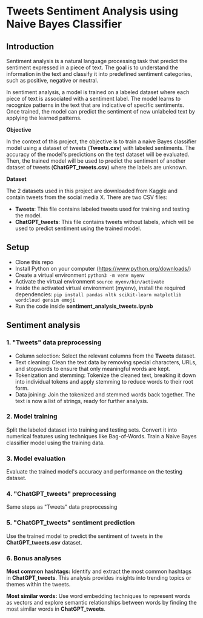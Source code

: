 # Tweets Sentiment Analysis using Naive Bayes Classifier

## Introduction

Sentiment analysis is a natural language processing task that predict the sentiment expressed in a piece of text. The goal is to understand the information in the text and classify it into predefined sentiment categories, such as positive, negative or neutral.

In sentiment analysis, a model is trained on a labeled dataset where each piece of text is associated with a sentiment label. The model learns to recognize patterns in the text that are indicative of specific sentiments. Once trained, the model can predict the sentiment of new unlabeled text by applying the learned patterns.

**Objective**

In the context of this project, the objective is to train a naive Bayes classifier model using a dataset of tweets (**Tweets.csv**) with labeled sentiments. The accuracy of the model's predictions on the test dataset will be evaluated. Then, the trained model will be used to predict the sentiment of another dataset of tweets (**ChatGPT_tweets.csv**) where the labels are unknown. 

**Dataset**

The 2 datasets used in this project are downloaded from Kaggle and contain tweets from the social media X.
There are two CSV files:
- **Tweets**: This file contains labeled tweets used for training and testing the model.
- **ChatGPT_tweets**: This file contains tweets without labels, which will be used to predict sentiment using the trained model.


## Setup

- Clone this repo
- Install Python on your computer (https://www.python.org/downloads/)
- Create a virtual environment `python3 -m venv myenv`
- Activate the virtual environment `source myenv/bin/activate`
- Inside the activated virtual environment (myenv), install the required dependencies: `pip install pandas nltk scikit-learn matplotlib wordcloud gensim emoji`
- Run the code inside **sentiment_analysis_tweets.ipynb**


## Sentiment analysis

### 1. "Tweets" data preprocessing

- Column selection: Select the relevant columns from the **Tweets** dataset.
- Text cleaning: Clean the text data by removing special characters, URLs, and stopwords to ensure that only meaningful words are kept.
- Tokenization and stemming: Tokenize the cleaned text, breaking it down into individual tokens and apply stemming to reduce words to their root form.
- Data joining: Join the tokenized and stemmed words back together. The text is now a list of strings, ready for further analysis.

### 2. Model training

Split the labeled dataset into training and testing sets.
Convert it into numerical features using techniques like Bag-of-Words.
Train a Naive Bayes classifier model using the training data.

### 3. Model evaluation
Evaluate the trained model's accuracy and performance on the testing dataset.

### 4. "ChatGPT_tweets" preprocessing

Same steps as "Tweets" data preprocessing

### 5. "ChatGPT_tweets" sentiment prediction

Use the trained model to predict the sentiment of tweets in the **ChatGPT_tweets.csv** dataset.

### 6. Bonus analyses

**Most common hashtags:** Identify and extract the most common hashtags in **ChatGPT_tweets**. This analysis provides insights into trending topics or themes within the tweets.

**Most similar words:** Use word embedding techniques to represent words as vectors and explore semantic relationships between words by finding the most similar words in **ChatGPT_tweets**.
